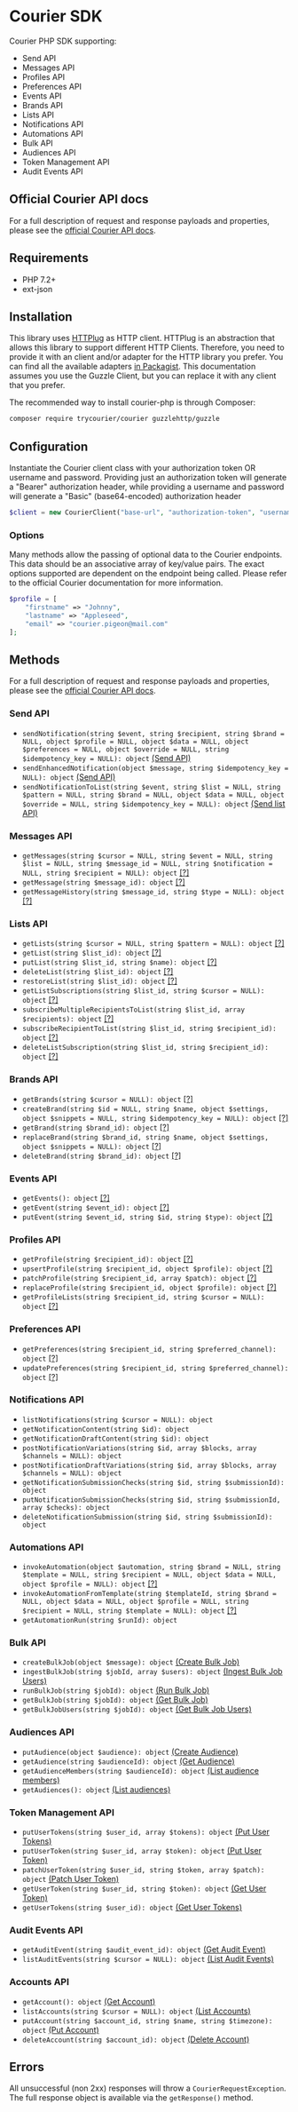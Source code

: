 # Courier SDK

Courier PHP SDK supporting:

- Send API
- Messages API
- Profiles API
- Preferences API
- Events API
- Brands API
- Lists API
- Notifications API
- Automations API
- Bulk API
- Audiences API
- Token Management API
- Audit Events API

## Official Courier API docs

For a full description of request and response payloads and properties, please see the [official Courier API docs](https://docs.courier.com/reference).

## Requirements

- PHP 7.2+
- ext-json

## Installation

This library uses [HTTPlug](https://github.com/php-http/httplug) as HTTP client. HTTPlug is an abstraction that allows
this library to support different HTTP Clients. Therefore, you need to provide it with an client and/or adapter for the HTTP
library you prefer. You can find all the available adapters [in Packagist](https://packagist.org/providers/php-http/client-implementation).
This documentation assumes you use the Guzzle Client, but you can replace it with any client that you prefer.

The recommended way to install courier-php is through Composer:

```bash
composer require trycourier/courier guzzlehttp/guzzle
```

## Configuration

Instantiate the Courier client class with your authorization token OR username and password. Providing just an authorization token will generate a "Bearer" authorization header, while providing a username and password will generate a "Basic" (base64-encoded) authorization header

```php
$client = new CourierClient("base-url", "authorization-token", "username", "password");
```

### Options

Many methods allow the passing of optional data to the Courier endpoints. This data should be an associative array of key/value pairs. The exact options supported are dependent on the endpoint being called. Please refer to the official Courier documentation for more information.

```php
$profile = [
	"firstname" => "Johnny",
	"lastname" => "Appleseed",
	"email" => "courier.pigeon@mail.com"
];
```

## Methods

For a full description of request and response payloads and properties, please see the [official Courier API docs](https://docs.courier.com/reference).

### Send API

- `sendNotification(string $event, string $recipient, string $brand = NULL, object $profile = NULL, object $data = NULL, object $preferences = NULL, object $override = NULL, string $idempotency_key = NULL): object` [(Send API)](https://www.courier.com/docs/reference/send/message/)
- `sendEnhancedNotification(object $message, string $idempotency_key = NULL): object` [(Send API)](https://www.courier.com/docs/reference/send/message/)
- `sendNotificationToList(string $event, string $list = NULL, string $pattern = NULL, string $brand = NULL, object $data = NULL, object $override = NULL, string $idempotency_key = NULL): object` [(Send list API)](https://www.courier.com/docs/reference/send/list/)

### Messages API

- `getMessages(string $cursor = NULL, string $event = NULL, string $list = NULL, string $message_id = NULL, string $notification = NULL, string $recipient = NULL): object` [[?]](https://docs.courier.com/reference/messages-api#getmessages)
- `getMessage(string $message_id): object` [[?]](https://docs.courier.com/reference/messages-api#getmessagebyid)
- `getMessageHistory(string $message_id, string $type = NULL): object` [[?]](https://docs.courier.com/reference/messages-api#getmessagehistorybyid)

### Lists API

- `getLists(string $cursor = NULL, string $pattern = NULL): object` [[?]](https://docs.courier.com/reference/lists-api#getlists)
- `getList(string $list_id): object` [[?]](https://docs.courier.com/reference/lists-api#getlist)
- `putList(string $list_id, string $name): object` [[?]](https://docs.courier.com/reference/lists-api#putlist)
- `deleteList(string $list_id): object` [[?]](https://docs.courier.com/reference/lists-api#deletelist)
- `restoreList(string $list_id): object` [[?]](https://docs.courier.com/reference/lists-api#putlistrestore)
- `getListSubscriptions(string $list_id, string $cursor = NULL): object` [[?]](https://docs.courier.com/reference/lists-api#getlistsubscriptions)
- `subscribeMultipleRecipientsToList(string $list_id, array $recipients): object` [[?]](https://docs.courier.com/reference/lists-api#createlistsubscriptions)
- `subscribeRecipientToList(string $list_id, string $recipient_id): object` [[?]](https://docs.courier.com/reference/lists-api#putlistsubscription)
- `deleteListSubscription(string $list_id, string $recipient_id): object` [[?]](https://docs.courier.com/reference/lists-api#deletelistsubscription)

### Brands API

- `getBrands(string $cursor = NULL): object` [[?]](https://docs.courier.com/reference/brands-api#getbrands)
- `createBrand(string $id = NULL, string $name, object $settings, object $snippets = NULL, string $idempotency_key = NULL): object` [[?]](https://docs.courier.com/reference/brands-api#createbrand)
- `getBrand(string $brand_id): object` [[?]](https://docs.courier.com/reference/brands-api#getbrand)
- `replaceBrand(string $brand_id, string $name, object $settings, object $snippets = NULL): object` [[?]](https://docs.courier.com/reference/brands-api#replacebrand)
- `deleteBrand(string $brand_id): object` [[?]](https://docs.courier.com/reference/brands-api#deletebrand)

### Events API

- `getEvents(): object` [[?]](https://docs.courier.com/reference/events-api#getevents)
- `getEvent(string $event_id): object` [[?]](https://docs.courier.com/reference/events-api#geteventbyid)
- `putEvent(string $event_id, string $id, string $type): object` [[?]](https://docs.courier.com/reference/events-api#replaceeventbyid)

### Profiles API

- `getProfile(string $recipient_id): object` [[?]](https://docs.courier.com/reference/profiles-api#getprofilebyrecipientid)
- `upsertProfile(string $recipient_id, object $profile): object` [[?]](https://docs.courier.com/reference/profiles-api#mergeprofilebyrecipientid)
- `patchProfile(string $recipient_id, array $patch): object` [[?]](https://docs.courier.com/reference/profiles-api#patchprofilebyrecipientid)
- `replaceProfile(string $recipient_id, object $profile): object` [[?]](https://docs.courier.com/reference/profiles-api#replaceprofilebyrecipientid)
- `getProfileLists(string $recipient_id, string $cursor = NULL): object` [[?]](https://docs.courier.com/reference/profiles-api#getlistsforprofilebyrecipientid)

### Preferences API

- `getPreferences(string $recipient_id, string $preferred_channel): object` [[?]](https://docs.courier.com/reference#get-preferencesrecipient_id)
- `updatePreferences(string $recipient_id, string $preferred_channel): object` [[?]](https://docs.courier.com/reference#put-preferencesrecipient_id)

### Notifications API

- `listNotifications(string $cursor = NULL): object`
- `getNotificationContent(string $id): object`
- `getNotificationDraftContent(string $id): object`
- `postNotificationVariations(string $id, array $blocks, array $channels = NULL): object`
- `postNotificationDraftVariations(string $id, array $blocks, array $channels = NULL): object`
- `getNotificationSubmissionChecks(string $id, string $submissionId): object`
- `putNotificationSubmissionChecks(string $id, string $submissionId, array $checks): object`
- `deleteNotificationSubmission(string $id, string $submissionId): object`

### Automations API

- `invokeAutomation(object $automation, string $brand = NULL, string $template = NULL, string $recipient = NULL, object $data = NULL, object $profile = NULL): object` [[?]](https://docs.courier.com/reference/invokeautomation)
- `invokeAutomationFromTemplate(string $templateId, string $brand = NULL, object $data = NULL, object $profile = NULL, string $recipient = NULL, string $template = NULL): object` [[?]](https://docs.courier.com/reference/invokeautomationtemplate)
- `getAutomationRun(string $runId): object`

### Bulk API

- `createBulkJob(object $message): object` [(Create Bulk Job)](https://www.courier.com/docs/reference/bulk/create-job/)
- `ingestBulkJob(string $jobId, array $users): object` [(Ingest Bulk Job Users)](https://www.courier.com/docs/reference/bulk/ingest-users/)
- `runBulkJob(string $jobId): object` [(Run Bulk Job)](https://www.courier.com/docs/reference/bulk/run-job/)
- `getBulkJob(string $jobId): object` [(Get Bulk Job)](https://www.courier.com/docs/reference/bulk/get-job/)
- `getBulkJobUsers(string $jobId): object` [(Get Bulk Job Users)](https://www.courier.com/docs/reference/bulk/get-users/)

### Audiences API

- `putAudience(object $audience): object` [(Create Audience)](https://www.courier.com/docs/reference/audiences/put-audience/)
- `getAudience(string $audienceId): object` [(Get Audience)](https://www.courier.com/docs/reference/audiences/get-audience/)
- `getAudienceMembers(string $audienceId): object` [(List audience members)](https://www.courier.com/docs/reference/audiences/list-audience-members/)
- `getAudiences(): object` [(List audiences)](https://www.courier.com/docs/reference/audiences/list-audience-members/)

### Token Management API

- `putUserTokens(string $user_id, array $tokens): object` [(Put User Tokens)](https://www.courier.com/docs/reference/token-management/put-tokens/)
- `putUserToken(string $user_id, array $token): object` [(Put User Token)](https://www.courier.com/docs/reference/token-management/put-token/)
- `patchUserToken(string $user_id, string $token, array $patch): object` [(Patch User Token)](https://www.courier.com/docs/reference/token-management/patch-token/)
- `getUserToken(string $user_id, string $token): object` [(Get User Token)](https://www.courier.com/docs/reference/token-management/get-token/)
- `getUserTokens(string $user_id): object` [(Get User Tokens)](https://www.courier.com/docs/reference/token-management/get-tokens/)

### Audit Events API

- `getAuditEvent(string $audit_event_id): object` [(Get Audit Event)](https://www.courier.com/docs/reference/audit-events/by-id/)
- `listAuditEvents(string $cursor = NULL): object` [(List Audit Events)](https://www.courier.com/docs/reference/audit-events/list/)

### Accounts API

- `getAccount(): object` [(Get Account)](https://www.courier.com/docs/reference/accounts/get-account/)
- `listAccounts(string $cursor = NULL): object` [(List Accounts)](https://www.courier.com/docs/reference/accounts/get-accounts/)
- `putAccount(string $account_id, string $name, string $timezone): object` [(Put Account)](https://www.courier.com/docs/reference/accounts/update/)
- `deleteAccount(string $account_id): object` [(Delete Account)](https://www.courier.com/docs/reference/accounts/delete-account/)

## Errors

All unsuccessful (non 2xx) responses will throw a `CourierRequestException`. The full response object is available via the `getResponse()` method.
